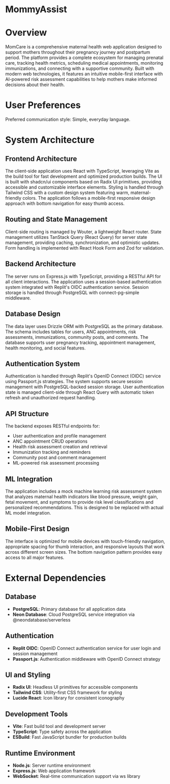 # MommyAssist
# Overview

MomCare is a comprehensive maternal health web application designed to support mothers throughout their pregnancy journey and postpartum period. The platform provides a complete ecosystem for managing prenatal care, tracking health metrics, scheduling medical appointments, monitoring immunizations, and connecting with a supportive community. Built with modern web technologies, it features an intuitive mobile-first interface with AI-powered risk assessment capabilities to help mothers make informed decisions about their health.

# User Preferences

Preferred communication style: Simple, everyday language.

# System Architecture

## Frontend Architecture
The client-side application uses React with TypeScript, leveraging Vite as the build tool for fast development and optimized production builds. The UI is built with shadcn/ui components based on Radix UI primitives, providing accessible and customizable interface elements. Styling is handled through Tailwind CSS with a custom design system featuring warm, maternal-friendly colors. The application follows a mobile-first responsive design approach with bottom navigation for easy thumb access.

## Routing and State Management
Client-side routing is managed by Wouter, a lightweight React router. State management utilizes TanStack Query (React Query) for server state management, providing caching, synchronization, and optimistic updates. Form handling is implemented with React Hook Form and Zod for validation.

## Backend Architecture
The server runs on Express.js with TypeScript, providing a RESTful API for all client interactions. The application uses a session-based authentication system integrated with Replit's OIDC authentication service. Session storage is handled through PostgreSQL with connect-pg-simple middleware.

## Database Design
The data layer uses Drizzle ORM with PostgreSQL as the primary database. The schema includes tables for users, ANC appointments, risk assessments, immunizations, community posts, and comments. The database supports user pregnancy tracking, appointment management, health monitoring, and social features.

## Authentication System
Authentication is handled through Replit's OpenID Connect (OIDC) service using Passport.js strategies. The system supports secure session management with PostgreSQL-backed session storage. User authentication state is managed client-side through React Query with automatic token refresh and unauthorized request handling.

## API Structure
The backend exposes RESTful endpoints for:
- User authentication and profile management
- ANC appointment CRUD operations
- Health risk assessment creation and retrieval
- Immunization tracking and reminders
- Community post and comment management
- ML-powered risk assessment processing

## ML Integration
The application includes a mock machine learning risk assessment system that analyzes maternal health indicators like blood pressure, weight gain, fetal movement, and symptoms to provide risk level classifications and personalized recommendations. This is designed to be replaced with actual ML model integration.

## Mobile-First Design
The interface is optimized for mobile devices with touch-friendly navigation, appropriate spacing for thumb interaction, and responsive layouts that work across different screen sizes. The bottom navigation pattern provides easy access to all major features.

# External Dependencies

## Database
- **PostgreSQL**: Primary database for all application data
- **Neon Database**: Cloud PostgreSQL service integration via @neondatabase/serverless

## Authentication
- **Replit OIDC**: OpenID Connect authentication service for user login and session management
- **Passport.js**: Authentication middleware with OpenID Connect strategy

## UI and Styling
- **Radix UI**: Headless UI primitives for accessible components
- **Tailwind CSS**: Utility-first CSS framework for styling
- **Lucide React**: Icon library for consistent iconography

## Development Tools
- **Vite**: Fast build tool and development server
- **TypeScript**: Type safety across the application
- **ESBuild**: Fast JavaScript bundler for production builds

## Runtime Environment
- **Node.js**: Server runtime environment
- **Express.js**: Web application framework
- **WebSocket**: Real-time communication support via ws library
